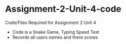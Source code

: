 # Assignment-2-Unit-4-code
Code/Files Required for Assignment 2 Unit 4

- Code is a Snake Game, Typing Speed Test
- Records all users names and there scores
